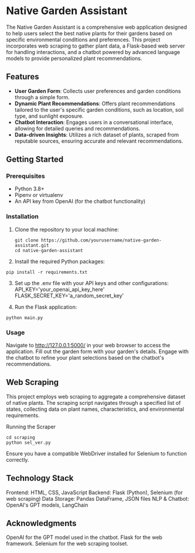  
# Native Garden Assistant

The Native Garden Assistant is a comprehensive web application designed to help users select the best native plants for their gardens based on specific environmental conditions and preferences. This project incorporates web scraping to gather plant data, a Flask-based web server for handling interactions, and a chatbot powered by advanced language models to provide personalized plant recommendations.

## Features

- **User Garden Form**: Collects user preferences and garden conditions through a simple form.
- **Dynamic Plant Recommendations**: Offers plant recommendations tailored to the user's specific garden conditions, such as location, soil type, and sunlight exposure.
- **Chatbot Interaction**: Engages users in a conversational interface, allowing for detailed queries and recommendations.
- **Data-driven Insights**: Utilizes a rich dataset of plants, scraped from reputable sources, ensuring accurate and relevant recommendations.

## Getting Started

### Prerequisites

- Python 3.8+
- Pipenv or virtualenv
- An API key from OpenAI (for the chatbot functionality)

### Installation

1. Clone the repository to your local machine:
   ```
   git clone https://github.com/yourusername/native-garden-assistant.git
   cd native-garden-assistant
   ```
2. Install the required Python packages:
```
pip install -r requirements.txt
```
3. Set up the .env file with your API keys and other configurations:
API_KEY='your_openai_api_key_here'
FLASK_SECRET_KEY='a_random_secret_key'

4. Run the Flask application:
```
python main.py
```

### Usage
Navigate to http://127.0.0.1:5000/ in your web browser to access the application.
Fill out the garden form with your garden's details.
Engage with the chatbot to refine your plant selections based on the chatbot's recommendations.

## Web Scraping
This project employs web scraping to aggregate a comprehensive dataset of native plants. The scraping script navigates through a specified list of states, collecting data on plant names, characteristics, and environmental requirements.

Running the Scraper
```
cd scraping
python sel_ver.py
```
Ensure you have a compatible WebDriver installed for Selenium to function correctly.

## Technology Stack
Frontend: HTML, CSS, JavaScript
Backend: Flask (Python), Selenium (for web scraping)
Data Storage: Pandas DataFrame, JSON files
NLP & Chatbot: OpenAI's GPT models, LangChain

## Acknowledgments
OpenAI for the GPT model used in the chatbot.
Flask for the web framework.
Selenium for the web scraping toolset.